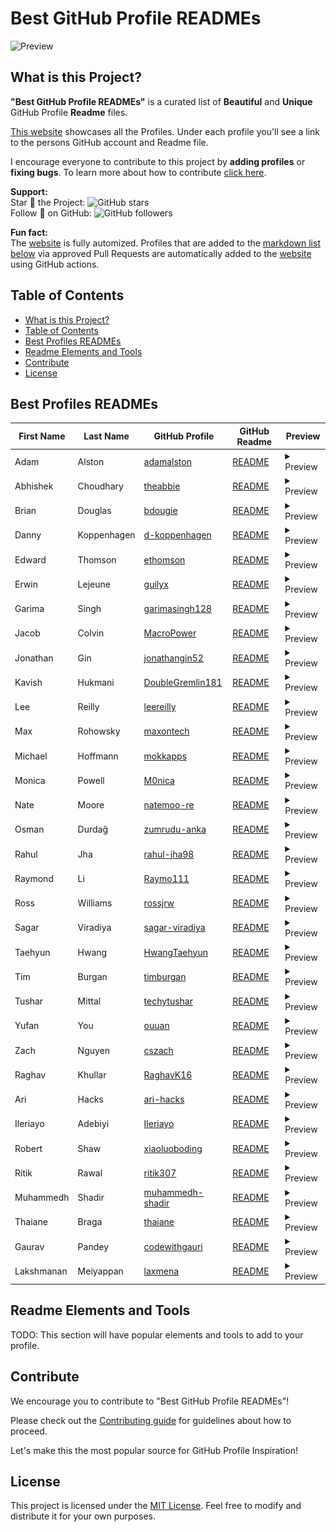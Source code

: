 
# Best GitHub Profile READMEs

![Preview](./preview.gif)

## What is this Project?

**"Best GitHub Profile READMEs"** is a curated list of **Beautiful** and **Unique** GitHub Profile **Readme** files.

[This website](https://maxontech.github.io/best-github-profile-readme/) showcases all the Profiles. Under each profile you'll see a link to the persons GitHub account and Readme file.

I encourage everyone to contribute to this project by **adding profiles** or **fixing bugs**. To learn more about how to contribute  [click here](#contribute-to-the-list).

**Support:**
<br>
Star 🌟 the Project: ![GitHub stars](https://img.shields.io/github/stars/maxontech/best-github-profile-readme.svg?style=social&label=Star)
<br>
Follow 🤝 on GitHub: ![GitHub followers](https://img.shields.io/github/followers/maxontech.svg?style=social&label=Follow)
<br>

**Fun fact:** 
<br>
The [website](https://maxontech.github.io/best-github-profile-readme/) is fully automized. Profiles that are added to the [markdown list below](#best-profiles-readmes) via approved Pull Requests are automatically added to the [website](https://maxontech.github.io/best-github-profile-readme/) using GitHub actions.

## Table of Contents

- [What is this Project?](#what-is-this-project)
- [Table of Contents](#table-of-contents)
- [Best Profiles READMEs](#best-profiles-readmes)
- [Readme Elements and Tools](#readme-elements--tools)
- [Contribute](#contribute)
- [License](#license)

 
    
    


## Best Profiles READMEs

| First Name | Last Name   | GitHub Profile                                          | GitHub Readme                                                  |   Preview     |
| ---------- | ----------- | ------------------------------------------------------- | -------------------------------------------------------------- | -----|
| Adam       | Alston      | [adamalston](https://github.com/adamalston)             | [README](https://github.com/adamalston/adamalston)             | <details> <summary>Preview</summary>![Preview Image](/docs/screenshots/adamalston.jpeg) </details> |
| Abhishek   | Choudhary   | [theabbie](https://github.com/theabbie)                 | [README](https://github.com/theabbie/theabbie)                 | <details> <summary>Preview</summary>![Preview Image](docs/Screenshots/theabbie.jpeg) </details> |
| Brian      | Douglas     | [bdougie](https://github.com/bdougie)                   | [README](https://github.com/bdougie/bdougie)                   | <details> <summary>Preview</summary>![Preview Image](docs/Screenshots/bdougie.jpeg) </details> |
| Danny      | Koppenhagen | [d-koppenhagen](https://github.com/d-koppenhagen)       | [README](https://github.com/d-koppenhagen/d-koppenhagen)       | <details> <summary>Preview</summary>![Preview Image](docs/Screenshots/d-koppenhagen.jpeg) </details> |
| Edward     | Thomson     | [ethomson](https://github.com/ethomson)                 | [README](https://github.com/ethomson/ethomson)                 | <details> <summary>Preview</summary>![Preview Image](docs/Screenshots/ethomson.jpeg) </details> |
| Erwin      | Lejeune     | [guilyx](https://github.com/guilyx)                     | [README](https://github.com/guilyx/guilyx)                     | <details> <summary>Preview</summary>![Preview Image](docs/Screenshots/guilyx.jpeg) </details> |
| Garima     | Singh       | [garimasingh128](https://github.com/garimasingh128)     | [README](https://github.com/garimasingh128/garimasingh128)     | <details> <summary>Preview</summary>![Preview Image](docs/Screenshots/garimasingh128.jpeg) </details> |
| Jacob      | Colvin      | [MacroPower](https://github.com/MacroPower)             | [README](https://github.com/MacroPower/MacroPower)             | <details> <summary>Preview</summary>![Preview Image](docs/Screenshots/MacroPower.jpeg) </details> |
| Jonathan   | Gin         | [jonathangin52](https://github.com/jonathangin52)       | [README](https://github.com/jonathangin52/jonathangin52)       | <details> <summary>Preview</summary>![Preview Image](docs/Screenshots/jonathangin52.jpeg) </details> |
| Kavish     | Hukmani     | [DoubleGremlin181](https://github.com/DoubleGremlin181) | [README](https://github.com/DoubleGremlin181/DoubleGremlin181) | <details> <summary>Preview</summary>![Preview Image](docs/Screenshots/DoubleGremlin181.jpeg) </details> |
| Lee        | Reilly      | [leereilly](https://github.com/leereilly)               | [README](https://github.com/leereilly/leereilly)               | <details> <summary>Preview</summary>![Preview Image](docs/Screenshots/leereilly.jpeg) </details> |
| Max        | Rohowsky    | [maxontech](https://github.com/maxontech)               | [README](https://github.com/maxontech/maxontech)               | <details> <summary>Preview</summary>![Preview Image](docs/Screenshots/maxontech.jpeg) </details> |
| Michael    | Hoffmann    | [mokkapps](https://github.com/mokkapps)                 | [README](https://github.com/mokkapps/mokkapps)                 | <details> <summary>Preview</summary>![Preview Image](docs/Screenshots/mokkapps.jpeg) </details> |
| Monica     | Powell      | [M0nica](https://github.com/M0nica)                     | [README](https://github.com/M0nica/M0nica)                     | <details> <summary>Preview</summary>![Preview Image](docs/Screenshots/M0nica.jpeg) </details> |
| Nate       | Moore       | [natemoo-re](https://github.com/natemoo-re)             | [README](https://github.com/natemoo-re/natemoo-re)             | <details> <summary>Preview</summary>![Preview Image](docs/Screenshots/natemoo-re.jpeg) </details> |
| Osman      | Durdağ      | [zumrudu-anka](https://github.com/zumrudu-anka)         | [README](https://github.com/zumrudu-anka/zumrudu-anka)         | <details> <summary>Preview</summary>![Preview Image](docs/Screenshots/zumrudu-anka.jpeg) </details> |
| Rahul      | Jha         | [rahul-jha98](https://github.com/rahul-jha98)           | [README](https://github.com/rahul-jha98/rahul-jha98)           | <details> <summary>Preview</summary>![Preview Image](docs/Screenshots/rahul-jha98.jpeg) </details> |
| Raymond    | Li          | [Raymo111](https://github.com/Raymo111)                 | [README](https://github.com/Raymo111/Raymo111)                 | <details> <summary>Preview</summary>![Preview Image](docs/Screenshots/Raymo111.jpeg) </details> |
| Ross       | Williams    | [rossjrw](https://github.com/rossjrw)                   | [README](https://github.com/rossjrw/rossjrw)                   | <details> <summary>Preview</summary>![Preview Image](docs/Screenshots/rossjrw.jpeg) </details> |
| Sagar      | Viradiya    | [sagar-viradiya](https://github.com/sagar-viradiya)     | [README](https://github.com/sagar-viradiya/sagar-viradiya)     | <details> <summary>Preview</summary>![Preview Image](docs/Screenshots/sagar-viradiya.jpeg) </details> |
| Taehyun    | Hwang       | [HwangTaehyun](https://github.com/HwangTaehyun)         | [README](https://github.com/HwangTaehyun/HwangTaehyun)         | <details> <summary>Preview</summary>![Preview Image](docs/Screenshots/HwangTaehyun.jpeg) </details> |
| Tim        | Burgan      | [timburgan](https://github.com/timburgan)               | [README](https://github.com/timburgan/timburgan)               | <details> <summary>Preview</summary>![Preview Image](docs/Screenshots/timburgan.jpeg) </details> |
| Tushar     | Mittal      | [techytushar](https://github.com/techytushar)           | [README](https://github.com/techytushar/techytushar)           | <details> <summary>Preview</summary>![Preview Image](docs/Screenshots/techytushar.jpeg) </details> |
| Yufan      | You         | [ouuan](https://github.com/ouuan)                       | [README](https://github.com/ouuan/ouuan)                       | <details> <summary>Preview</summary>![Preview Image](docs/Screenshots/ouuan.jpeg) </details> |
| Zach       | Nguyen      | [cszach](https://github.com/cszach)                     | [README](https://github.com/cszach/cszach)                     | <details> <summary>Preview</summary>![Preview Image](docs/Screenshots/cszach.jpeg) </details> |
| Raghav     | Khullar     | [RaghavK16](https://github.com/RaghavK16)               | [README](https://github.com/Raghav16/Raghav16)                 | <details> <summary>Preview</summary>![Preview Image](docs/Screenshots/Raghav16.jpeg) </details> |
| Ari        | Hacks       | [ari-hacks](https://github.com/ari-hacks)               | [README](https://github.com/ari-hacks/ari-hacks)               | <details> <summary>Preview</summary>![Preview Image](docs/Screenshots/ari-hacks.jpeg) </details> |
| Ileriayo   | Adebiyi     | [Ileriayo](https://github.com/Ileriayo)                 | [README](https://github.com/Ileriayo/Ileriayo)                 | <details> <summary>Preview</summary>![Preview Image](docs/Screenshots/Ileriayo.jpeg) </details> |
| Robert     | Shaw        | [xiaoluoboding](https://github.com/xiaoluoboding)       | [README](https://github.com/xiaoluoboding/xiaoluoboding)       | <details> <summary>Preview</summary>![Preview Image](docs/Screenshots/xiaoluoboding.jpeg) </details> |
| Ritik      | Rawal       | [ritik307](https://github.com/ritik307)                 | [README](https://github.com/ritik307/ritik307)                 | <details> <summary>Preview</summary>![Preview Image](docs/Screenshots/ritik307.jpeg) </details> |
| Muhammedh  | Shadir      | [muhammedh-shadir](https://github.com/muhammedh-shadir) | [README](https://github.com/muhammedh-shadir/muhammedh-shadir) | <details> <summary>Preview</summary>![Preview Image](docs/Screenshots/muhammedh-shadir.jpeg) </details> |
| Thaiane    | Braga       | [thaiane](https://github.com/thaiane)                   | [README](https://github.com/thaiane/thaiane)                   | <details> <summary>Preview</summary>![Preview Image](docs/Screenshots/thaiane.jpeg) </details> |
| Gaurav     | Pandey      | [codewithgauri](https://github.com/codewithgauri)       | [README](https://github.com/codewithgauri/codewithgauri)       | <details> <summary>Preview</summary>![Preview Image](docs/Screenshots/codewithgauri.jpeg) </details> |
| Lakshmanan | Meiyappan   | [laxmena](https://github.com/laxmena)                   | [README](https://github.com/laxmena/laxmena)                   | <details> <summary>Preview</summary>![Preview Image](docs/Screenshots/laxmena.jpeg) </details> |


## Readme Elements and Tools

TODO: This section will have popular elements and tools to add to your profile. 


## Contribute

We encourage you to contribute to "Best GitHub Profile READMEs"!

Please check out the [Contributing guide](CONTRIBUTING.md) for guidelines about how to proceed.

Let's make this the most popular source for GitHub Profile Inspiration!


## License

This project is licensed under the [MIT License](https://opensource.org/licenses/MIT). Feel free to modify and distribute it for your own purposes.